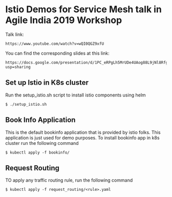 # Istio Demos for Service Mesh talk in Agile India 2019 Workshop
Talk link:
```
https://www.youtube.com/watch?v=wQI0QGZ9xfU
```


You can find the corresponding slides at this link:
```
https://docs.google.com/presentation/d/1PC_eRPgLh5MrUDe4UAog88L9jNl8RfgevCpLlldLHrI/edit?usp=sharing
```

## Set up Istio in K8s cluster
Run the setup_istio.sh script to install istio components using helm
```
$ ./setup_istio.sh
```

## Book Info Application
This is the default bookinfo application that is provided by istio folks. This application is just used for demo purposes.
To install bookinfo app in k8s cluster run the following command
```console
$ kubectl apply -f bookinfo/
```

## Request Routing
TO apply any traffic routing rule, run the following command
```
$ kubectl apply -f request_routing/<rule>.yaml
``` 
